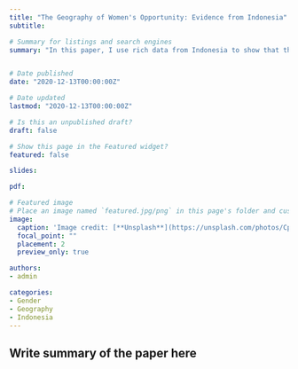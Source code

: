 ```yaml
---
title: "The Geography of Women's Opportunity: Evidence from Indonesia"
subtitle: 

# Summary for listings and search engines
summary: "In this paper, I use rich data from Indonesia to show that the place women grow up in shapes their participation in the labor market as adults"


# Date published
date: "2020-12-13T00:00:00Z"

# Date updated
lastmod: "2020-12-13T00:00:00Z"

# Is this an unpublished draft?
draft: false

# Show this page in the Featured widget?
featured: false

slides:

pdf:

# Featured image
# Place an image named `featured.jpg/png` in this page's folder and customize its options here.
image:
  caption: 'Image credit: [**Unsplash**](https://unsplash.com/photos/CpkOjOcXdUY)'
  focal_point: ""
  placement: 2
  preview_only: true

authors:
- admin

categories:
- Gender
- Geography
- Indonesia
---
```


## Write summary of the paper here

